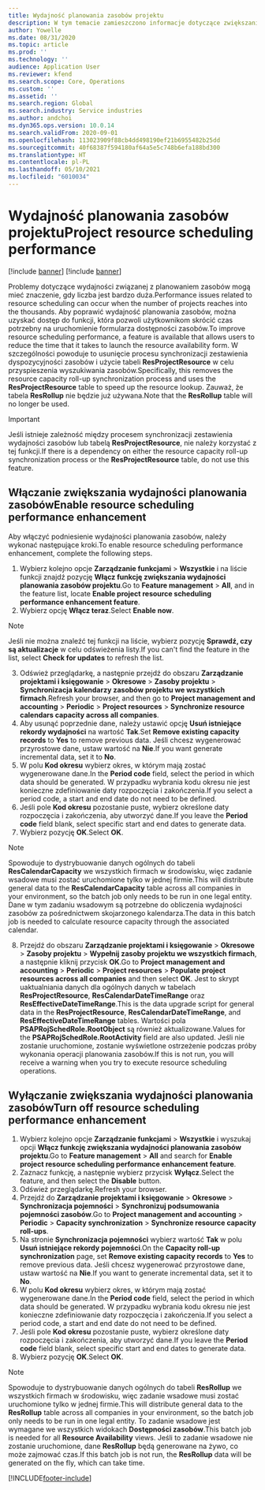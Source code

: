 ```yaml
---
title: Wydajność planowania zasobów projektu
description: W tym temacie zamieszczono informacje dotyczące zwiększania wydajności planowania zasobów na dużą liczbę projektów.
author: Yowelle
ms.date: 08/31/2020
ms.topic: article
ms.prod: ''
ms.technology: ''
audience: Application User
ms.reviewer: kfend
ms.search.scope: Core, Operations
ms.custom: ''
ms.assetid: ''
ms.search.region: Global
ms.search.industry: Service industries
ms.author: andchoi
ms.dyn365.ops.version: 10.0.14
ms.search.validFrom: 2020-09-01
ms.openlocfilehash: 113023909f88cb4dd498190ef21b6955482b25dd
ms.sourcegitcommit: 40f68387f594180af64a5e5c748b6efa188bd300
ms.translationtype: HT
ms.contentlocale: pl-PL
ms.lasthandoff: 05/10/2021
ms.locfileid: "6010034"
---
```

# <a name="project-resource-scheduling-performance"></a><span data-ttu-id="6019b-103">Wydajność planowania zasobów projektu</span><span class="sxs-lookup"><span data-stu-id="6019b-103">Project resource scheduling performance</span></span>

[!include [banner](../includes/banner.md)]
[!include [banner](../includes/preview-banner.md)]


<span data-ttu-id="6019b-104">Problemy dotyczące wydajności związanej z planowaniem zasobów mogą mieć znaczenie, gdy liczba jest bardzo duża.</span><span class="sxs-lookup"><span data-stu-id="6019b-104">Performance issues related to resource scheduling can occur when the number of projects reaches into the thousands.</span></span> <span data-ttu-id="6019b-105">Aby poprawić wydajność planowania zasobów, można uzyskać dostęp do funkcji, która pozwoli użytkownikom skrócić czas potrzebny na uruchomienie formularza dostępności zasobów.</span><span class="sxs-lookup"><span data-stu-id="6019b-105">To improve resource scheduling performance, a feature is available that allows users to reduce the time that it takes to launch the resource availability form.</span></span> <span data-ttu-id="6019b-106">W szczególności powoduje to usunięcie procesu synchronizacji zestawienia dyspozycyjności zasobów i użycie tabeli **ResProjectResource** w celu przyspieszenia wyszukiwania zasobów.</span><span class="sxs-lookup"><span data-stu-id="6019b-106">Specifically, this removes the resource capacity roll-up synchronization process and uses the **ResProjectResource** table to speed up the resource lookup.</span></span> <span data-ttu-id="6019b-107">Zauważ, że tabela **ResRollup** nie będzie już używana.</span><span class="sxs-lookup"><span data-stu-id="6019b-107">Note that the **ResRollup** table will no longer be used.</span></span>

> [!IMPORTANT]
> <span data-ttu-id="6019b-108">Jeśli istnieje zależność między procesem synchronizacji zestawienia wydajności zasobów lub tabelą **ResProjectResource**, nie należy korzystać z tej funkcji.</span><span class="sxs-lookup"><span data-stu-id="6019b-108">If there is a dependency on either the resource capacity roll-up synchronization process or the **ResProjectResource** table, do not use this feature.</span></span>

## <a name="enable-resource-scheduling-performance-enhancement"></a><span data-ttu-id="6019b-109">Włączanie zwiększania wydajności planowania zasobów</span><span class="sxs-lookup"><span data-stu-id="6019b-109">Enable resource scheduling performance enhancement</span></span>
<span data-ttu-id="6019b-110">Aby włączyć podniesienie wydajności planowania zasobów, należy wykonać następujące kroki.</span><span class="sxs-lookup"><span data-stu-id="6019b-110">To enable resource scheduling performance enhancement, complete the following steps.</span></span>

1. <span data-ttu-id="6019b-111">Wybierz kolejno opcje **Zarządzanie funkcjami** > **Wszystkie** i na liście funkcji znajdź pozycję **Włącz funkcję zwiększania wydajności planowania zasobów projektu**.</span><span class="sxs-lookup"><span data-stu-id="6019b-111">Go to **Feature management** > **All**, and in the feature list, locate **Enable project resource scheduling performance enhancement feature**.</span></span>
2. <span data-ttu-id="6019b-112">Wybierz opcję **Włącz teraz**.</span><span class="sxs-lookup"><span data-stu-id="6019b-112">Select **Enable now**.</span></span>

> [!NOTE]
> <span data-ttu-id="6019b-113">Jeśli nie można znaleźć tej funkcji na liście, wybierz pozycję **Sprawdź, czy są aktualizacje** w celu odświeżenia listy.</span><span class="sxs-lookup"><span data-stu-id="6019b-113">If you can't find the feature in the list, select **Check for updates** to refresh the list.</span></span>

3. <span data-ttu-id="6019b-114">Odśwież przeglądarkę, a następnie przejdź do obszaru **Zarządzanie projektami i księgowanie** > **Okresowe** > **Zasoby projektu** > **Synchronizacja kalendarzy zasobów projektu we wszystkich firmach**.</span><span class="sxs-lookup"><span data-stu-id="6019b-114">Refresh your browser, and then go to **Project management and accounting** > **Periodic** > **Project resources** > **Synchronize resource calendars capacity across all companies**.</span></span>
4. <span data-ttu-id="6019b-115">Aby usunąć poprzednie dane, należy ustawić opcję **Usuń istniejące rekordy wydajności** na wartość **Tak**.</span><span class="sxs-lookup"><span data-stu-id="6019b-115">Set **Remove existing capacity records** to **Yes** to remove previous data.</span></span> <span data-ttu-id="6019b-116">Jeśli chcesz wygenerować przyrostowe dane, ustaw wartość na **Nie**.</span><span class="sxs-lookup"><span data-stu-id="6019b-116">If you want generate incremental data, set it to **No**.</span></span>
5. <span data-ttu-id="6019b-117">W polu **Kod okresu** wybierz okres, w którym mają zostać wygenerowane dane.</span><span class="sxs-lookup"><span data-stu-id="6019b-117">In the **Period code** field, select the period in which data should be generated.</span></span> <span data-ttu-id="6019b-118">W przypadku wybrania kodu okresu nie jest konieczne zdefiniowanie daty rozpoczęcia i zakończenia.</span><span class="sxs-lookup"><span data-stu-id="6019b-118">If you select a period code, a start and end date do not need to be defined.</span></span>
6. <span data-ttu-id="6019b-119">Jeśli pole **Kod okresu** pozostanie puste, wybierz określone daty rozpoczęcia i zakończenia, aby utworzyć dane.</span><span class="sxs-lookup"><span data-stu-id="6019b-119">If you leave the **Period code** field blank, select specific start and end dates to generate data.</span></span>
7. <span data-ttu-id="6019b-120">Wybierz pozycję **OK**.</span><span class="sxs-lookup"><span data-stu-id="6019b-120">Select **OK**.</span></span>

 > [!NOTE]
 > <span data-ttu-id="6019b-121">Spowoduje to dystrybuowanie danych ogólnych do tabeli **ResCalendarCapacity** we wszystkich firmach w środowisku, więc zadanie wsadowe musi zostać uruchomione tylko w jednej firmie.</span><span class="sxs-lookup"><span data-stu-id="6019b-121">This will distribute general data to the **ResCalendarCapacity** table across all companies in your environment, so the batch job only needs to be run in one legal entity.</span></span> <span data-ttu-id="6019b-122">Dane w tym zadaniu wsadowym są potrzebne do obliczenia wydajności zasobów za pośrednictwem skojarzonego kalendarza.</span><span class="sxs-lookup"><span data-stu-id="6019b-122">The data in this batch job is needed to calculate resource capacity through the associated calendar.</span></span>

8. <span data-ttu-id="6019b-123">Przejdź do obszaru **Zarządzanie projektami i księgowanie** > **Okresowe** > **Zasoby projektu** > **Wypełnij zasoby projektu we wszystkich firmach**, a następnie kliknij przycisk **OK**.</span><span class="sxs-lookup"><span data-stu-id="6019b-123">Go to **Project management and accounting** > **Periodic** > **Project resources** > **Populate project resources across all companies** and then select **OK**.</span></span> <span data-ttu-id="6019b-124">Jest to skrypt uaktualniania danych dla ogólnych danych w tabelach **ResProjectResource**, **ResCalendarDateTimeRange** oraz **ResEffectiveDateTimeRange**.</span><span class="sxs-lookup"><span data-stu-id="6019b-124">This is the data upgrade script for general data in the **ResProjectResource**, **ResCalendarDateTimeRange**, and **ResEffectiveDateTimeRange** tables.</span></span> <span data-ttu-id="6019b-125">Wartości pola **PSAPRojSchedRole.RootObject** są również aktualizowane.</span><span class="sxs-lookup"><span data-stu-id="6019b-125">Values for the **PSAPRojSchedRole.RootActivity** field are also updated.</span></span> <span data-ttu-id="6019b-126">Jeśli nie zostanie uruchomione, zostanie wyświetlone ostrzeżenie podczas próby wykonania operacji planowania zasobów.</span><span class="sxs-lookup"><span data-stu-id="6019b-126">If this is not run, you will receive a warning when you try to execute resource scheduling operations.</span></span>
 
## <a name="turn-off-resource-scheduling-performance-enhancement"></a><span data-ttu-id="6019b-127">Wyłączanie zwiększania wydajności planowania zasobów</span><span class="sxs-lookup"><span data-stu-id="6019b-127">Turn off resource scheduling performance enhancement</span></span>

1. <span data-ttu-id="6019b-128">Wybierz kolejno opcje **Zarządzanie funkcjami** > **Wszystkie** i wyszukaj opcji **Włącz funkcję zwiększania wydajności planowania zasobów projektu**.</span><span class="sxs-lookup"><span data-stu-id="6019b-128">Go to **Feature management** > **All**  and search for **Enable project resource scheduling performance enhancement feature**.</span></span>
2. <span data-ttu-id="6019b-129">Zaznacz funkcję, a następnie wybierz przycisk **Wyłącz**.</span><span class="sxs-lookup"><span data-stu-id="6019b-129">Select the feature, and then select the **Disable** button.</span></span>
3. <span data-ttu-id="6019b-130">Odśwież przeglądarkę.</span><span class="sxs-lookup"><span data-stu-id="6019b-130">Refresh your browser.</span></span>
4. <span data-ttu-id="6019b-131">Przejdź do **Zarządzanie projektami i księgowanie** > **Okresowe** > **Synchronizacja pojemności** > **Synchronizuj podsumowania pojemności zasobów**.</span><span class="sxs-lookup"><span data-stu-id="6019b-131">Go to **Project management and accounting** > **Periodic** > **Capacity synchronization** > **Synchronize resource capacity roll-ups**.</span></span>
5. <span data-ttu-id="6019b-132">Na stronie **Synchronizacja pojemności** wybierz wartość **Tak** w polu **Usuń istniejące rekordy pojemności**.</span><span class="sxs-lookup"><span data-stu-id="6019b-132">On the **Capacity roll-up synchronization** page, set **Remove existing capacity records** to **Yes** to remove previous data.</span></span> <span data-ttu-id="6019b-133">Jeśli chcesz wygenerować przyrostowe dane, ustaw wartość na **Nie**.</span><span class="sxs-lookup"><span data-stu-id="6019b-133">If you want to generate incremental data, set it to **No**.</span></span>
6. <span data-ttu-id="6019b-134">W polu **Kod okresu** wybierz okres, w którym mają zostać wygenerowane dane.</span><span class="sxs-lookup"><span data-stu-id="6019b-134">In the **Period code** field, select the period in which data should be generated.</span></span> <span data-ttu-id="6019b-135">W przypadku wybrania kodu okresu nie jest konieczne zdefiniowanie daty rozpoczęcia i zakończenia.</span><span class="sxs-lookup"><span data-stu-id="6019b-135">If you select a period code, a start and end date do not need to be defined.</span></span>
7. <span data-ttu-id="6019b-136">Jeśli pole **Kod okresu** pozostanie puste, wybierz określone daty rozpoczęcia i zakończenia, aby utworzyć dane.</span><span class="sxs-lookup"><span data-stu-id="6019b-136">If you leave the **Period code** field blank, select specific start and end dates to generate data.</span></span>
8. <span data-ttu-id="6019b-137">Wybierz pozycję **OK**.</span><span class="sxs-lookup"><span data-stu-id="6019b-137">Select **OK**.</span></span>

> [!NOTE]
> <span data-ttu-id="6019b-138">Spowoduje to dystrybuowanie danych ogólnych do tabeli **ResRollup** we wszystkich firmach w środowisku, więc zadanie wsadowe musi zostać uruchomione tylko w jednej firmie.</span><span class="sxs-lookup"><span data-stu-id="6019b-138">This will distribute general data to the **ResRollup** table across all companies in your environment, so the batch job only needs to be run in one legal entity.</span></span> <span data-ttu-id="6019b-139">To zadanie wsadowe jest wymagane we wszystkich widokach **Dostępności zasobów**.</span><span class="sxs-lookup"><span data-stu-id="6019b-139">This batch job is needed for all **Resource Availability** views.</span></span> <span data-ttu-id="6019b-140">Jeśli to zadanie wsadowe nie zostanie uruchomione, dane **ResRollup** będą generowane na żywo, co może zajmować czas.</span><span class="sxs-lookup"><span data-stu-id="6019b-140">If this batch job is not run, the **ResRollup** data will be generated on the fly, which can take time.</span></span>


[!INCLUDE[footer-include](../includes/footer-banner.md)]